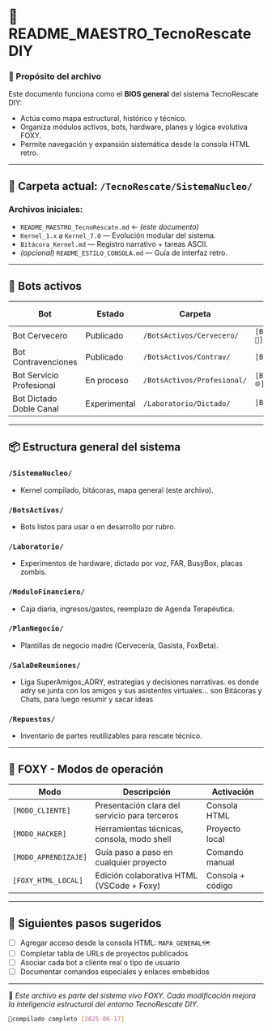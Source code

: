 # 📘 README_MAESTRO_TecnoRescate DIY

### 🔧 Propósito del archivo
Este documento funciona como el **BIOS general** del sistema TecnoRescate DIY:  
- Actúa como mapa estructural, histórico y técnico.  
- Organiza módulos activos, bots, hardware, planes y lógica evolutiva FOXY.  
- Permite navegación y expansión sistemática desde la consola HTML retro.

---

## 📁 Carpeta actual: `/TecnoRescate/SistemaNucleo/`

### Archivos iniciales:
- `README_MAESTRO_TecnoRescate.md` ← *(este documento)*
- `Kernel_1.x` a `Kernel_7.0` — Evolución modular del sistema.
- `Bitácora_Kernel.md` — Registro narrativo + tareas ASCII.
- *(opcional)* `README_ESTILO_CONSOLA.md` — Guía de interfaz retro.

---

## 🤖 Bots activos

| Bot                        | Estado     | Carpeta                         | Acceso Consola         |
|---------------------------|------------|----------------------------------|-------------------------|
| Bot Cervecero             | Publicado  | `/BotsActivos/Cervecero/`       | `[BOT_CERVECERO🍺]`     |
| Bot Contravenciones       | Publicado  | `/BotsActivos/Contrav/`         | `[BOT_CONTRA🚓]`        |
| Bot Servicio Profesional  | En proceso | `/BotsActivos/Profesional/`     | `[BOT_SERVICIO🌐]`      |
| Bot Dictado Doble Canal   | Experimental | `/Laboratorio/Dictado/`        | `[BOT_DICTADO🎙️]`       |

---

## 📦 Estructura general del sistema

### `/SistemaNucleo/`
- Kernel compilado, bitácoras, mapa general (este archivo).

### `/BotsActivos/`
- Bots listos para usar o en desarrollo por rubro.

### `/Laboratorio/`
- Experimentos de hardware, dictado por voz, FAR, BusyBox, placas zombis.

### `/ModuloFinanciero/`
- Caja diaria, ingresos/gastos, reemplazo de Agenda Terapéutica.

### `/PlanNegocio/`
- Plantillas de negocio madre (Cervecería, Gasista, FoxBeta).

### `/SalaDeReuniones/`
- Liga SuperAmigos_ADRY, estrategias y decisiones narrativas. es donde adry se junta con los amigos y sus asistentes virtuales... son Bitácoras y Chats, para luego resumir y sacar ideas

### `/Repuestos/`
- Inventario de partes reutilizables para rescate técnico.

---

## 🧬 FOXY - Modos de operación

| Modo             | Descripción                                | Activación           |
|------------------|--------------------------------------------|----------------------|
| `[MODO_CLIENTE]` | Presentación clara del servicio para terceros | Consola HTML        |
| `[MODO_HACKER]`  | Herramientas técnicas, consola, modo shell  | Proyecto local       |
| `[MODO_APRENDIZAJE]` | Guía paso a paso en cualquier proyecto | Comando manual       |
| `[FOXY_HTML_LOCAL]` | Edición colaborativa HTML (VSCode + Foxy) | Consola + código     |

---

## 📌 Siguientes pasos sugeridos

- [ ] Agregar acceso desde la consola HTML: `MAPA_GENERAL🗺️`
- [ ] Completar tabla de URLs de proyectos publicados
- [ ] Asociar cada bot a cliente real o tipo de usuario
- [ ] Documentar comandos especiales y enlaces embebidos

---

🧠 *Este archivo es parte del sistema vivo FOXY. Cada modificación mejora la inteligencia estructural del entorno TecnoRescate DIY.*

```bash
🧩compilado completo [2025-06-17]
